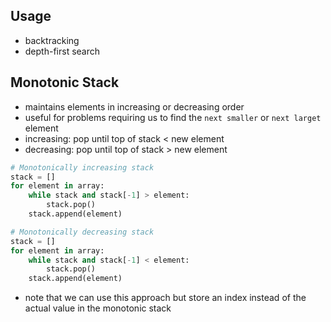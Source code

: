 ## Usage

- backtracking
- depth-first search

## Monotonic Stack
- maintains elements in increasing or decreasing order
- useful for problems requiring us to find the `next smaller` or `next larget` element
- increasing: pop until top of stack < new element
- decreasing: pop until top of stack > new element

```python
# Monotonically increasing stack
stack = []
for element in array:
    while stack and stack[-1] > element:
        stack.pop()
    stack.append(element)

# Monotonically decreasing stack
stack = []
for element in array:
    while stack and stack[-1] < element:
        stack.pop()
    stack.append(element)
```

- note that we can use this approach but store an index instead of the actual value in the monotonic stack

